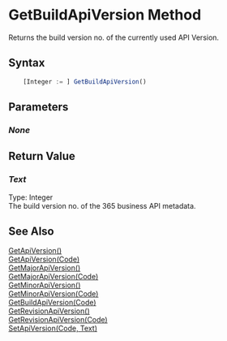 # GetBuildApiVersion Method
Returns the build version no. of the currently used API Version.

## Syntax
```javascript
    [Integer := ] GetBuildApiVersion()
```

## Parameters
### *None*

## Return Value
### *Text*
Type: Integer<br/>
The build version no. of the 365 business API metadata.

## See Also
[GetApiVersion()](./getapiversion1.md)<br />
[GetApiVersion(Code)](./getapiversion2.md)<br />
[GetMajorApiVersion()](./getmajorapiversion1.md)<br />
[GetMajorApiVersion(Code)](./getmajorapiversion2.md)<br />
[GetMinorApiVersion()](./getminorapiversion1.md)<br />
[GetMinorApiVersion(Code)](./getminorapiversion2.md)<br />
[GetBuildApiVersion(Code)](./getbuildapiversion2.md)<br />
[GetRevisionApiVersion()](./getrevisionapiversion1.md)<br />
[GetRevisionApiVersion(Code)](./getrevisionapiversion2.md)<br />
[SetApiVersion(Code, Text)](./setapiversion.md)